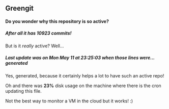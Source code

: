 ## Greengit

#### Do you wonder why this repository is so active?

##### After all it has 10923 commits!

But is it *really* active? Well...

##### Last update was on Mon May 11 at 23:25:03 when those lines were... generated

Yes, generated, because it certainly helps a lot to have such an active repo!

Oh and there was **23%** disk usage on the machine
where there is the cron updating this file.

Not the best way to monitor a VM in the cloud but it works! :)
